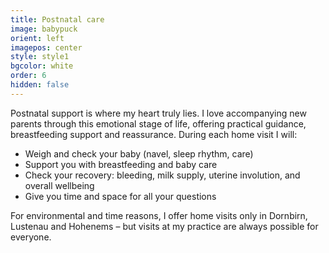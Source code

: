 ```yaml
---
title: Postnatal care
image: babypuck
orient: left
imagepos: center
style: style1
bgcolor: white
order: 6
hidden: false
---
```

Postnatal support is where my heart truly lies. I love accompanying new parents through this
emotional stage of life, offering practical guidance, breastfeeding support and reassurance.
During each home visit I will:

* Weigh and check your baby (navel, sleep rhythm, care)
* Support you with breastfeeding and baby care
* Check your recovery: bleeding, milk supply, uterine involution, and overall wellbeing
* Give you time and space for all your questions

For environmental and time reasons, I offer home visits only in Dornbirn, Lustenau and  Hohenems – but visits at my practice are always possible for everyone.